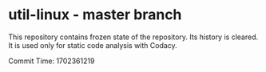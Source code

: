 # util-linux - master branch

This repository contains frozen state of the repository.
Its history is cleared. It is used only for static code
analysis with Codacy.

Commit Time: 1702361219